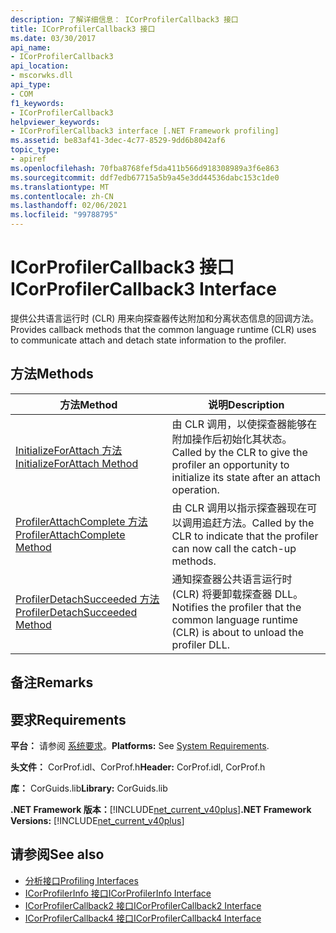 ```yaml
---
description: 了解详细信息： ICorProfilerCallback3 接口
title: ICorProfilerCallback3 接口
ms.date: 03/30/2017
api_name:
- ICorProfilerCallback3
api_location:
- mscorwks.dll
api_type:
- COM
f1_keywords:
- ICorProfilerCallback3
helpviewer_keywords:
- ICorProfilerCallback3 interface [.NET Framework profiling]
ms.assetid: be83af41-3dec-4c77-8529-9dd6b8042af6
topic_type:
- apiref
ms.openlocfilehash: 70fba8768fef5da411b566d918308989a3f6e863
ms.sourcegitcommit: ddf7edb67715a5b9a45e3dd44536dabc153c1de0
ms.translationtype: MT
ms.contentlocale: zh-CN
ms.lasthandoff: 02/06/2021
ms.locfileid: "99788795"
---
```

# <a name="icorprofilercallback3-interface"></a><span data-ttu-id="a26c6-103">ICorProfilerCallback3 接口</span><span class="sxs-lookup"><span data-stu-id="a26c6-103">ICorProfilerCallback3 Interface</span></span>

<span data-ttu-id="a26c6-104">提供公共语言运行时 (CLR) 用来向探查器传达附加和分离状态信息的回调方法。</span><span class="sxs-lookup"><span data-stu-id="a26c6-104">Provides callback methods that the common language runtime (CLR) uses to communicate attach and detach state information to the profiler.</span></span>  
  
## <a name="methods"></a><span data-ttu-id="a26c6-105">方法</span><span class="sxs-lookup"><span data-stu-id="a26c6-105">Methods</span></span>  
  
|<span data-ttu-id="a26c6-106">方法</span><span class="sxs-lookup"><span data-stu-id="a26c6-106">Method</span></span>|<span data-ttu-id="a26c6-107">说明</span><span class="sxs-lookup"><span data-stu-id="a26c6-107">Description</span></span>|  
|------------|-----------------|  
|[<span data-ttu-id="a26c6-108">InitializeForAttach 方法</span><span class="sxs-lookup"><span data-stu-id="a26c6-108">InitializeForAttach Method</span></span>](icorprofilercallback3-initializeforattach-method.md)|<span data-ttu-id="a26c6-109">由 CLR 调用，以使探查器能够在附加操作后初始化其状态。</span><span class="sxs-lookup"><span data-stu-id="a26c6-109">Called by the CLR to give the profiler an opportunity to initialize its state after an attach operation.</span></span>|  
|[<span data-ttu-id="a26c6-110">ProfilerAttachComplete 方法</span><span class="sxs-lookup"><span data-stu-id="a26c6-110">ProfilerAttachComplete Method</span></span>](icorprofilercallback3-profilerattachcomplete-method.md)|<span data-ttu-id="a26c6-111">由 CLR 调用以指示探查器现在可以调用追赶方法。</span><span class="sxs-lookup"><span data-stu-id="a26c6-111">Called by the CLR to indicate that the profiler can now call the catch-up methods.</span></span>|  
|[<span data-ttu-id="a26c6-112">ProfilerDetachSucceeded 方法</span><span class="sxs-lookup"><span data-stu-id="a26c6-112">ProfilerDetachSucceeded Method</span></span>](icorprofilercallback3-profilerdetachsucceeded-method.md)|<span data-ttu-id="a26c6-113">通知探查器公共语言运行时 (CLR) 将要卸载探查器 DLL。</span><span class="sxs-lookup"><span data-stu-id="a26c6-113">Notifies the profiler that the common language runtime (CLR) is about to unload the profiler DLL.</span></span>|  
  
## <a name="remarks"></a><span data-ttu-id="a26c6-114">备注</span><span class="sxs-lookup"><span data-stu-id="a26c6-114">Remarks</span></span>  
  
## <a name="requirements"></a><span data-ttu-id="a26c6-115">要求</span><span class="sxs-lookup"><span data-stu-id="a26c6-115">Requirements</span></span>  

 <span data-ttu-id="a26c6-116">**平台：** 请参阅 [系统要求](../../get-started/system-requirements.md)。</span><span class="sxs-lookup"><span data-stu-id="a26c6-116">**Platforms:** See [System Requirements](../../get-started/system-requirements.md).</span></span>  
  
 <span data-ttu-id="a26c6-117">**头文件：** CorProf.idl、CorProf.h</span><span class="sxs-lookup"><span data-stu-id="a26c6-117">**Header:** CorProf.idl, CorProf.h</span></span>  
  
 <span data-ttu-id="a26c6-118">**库：** CorGuids.lib</span><span class="sxs-lookup"><span data-stu-id="a26c6-118">**Library:** CorGuids.lib</span></span>  
  
 <span data-ttu-id="a26c6-119">**.NET Framework 版本：**[!INCLUDE[net_current_v40plus](../../../../includes/net-current-v40plus-md.md)]</span><span class="sxs-lookup"><span data-stu-id="a26c6-119">**.NET Framework Versions:** [!INCLUDE[net_current_v40plus](../../../../includes/net-current-v40plus-md.md)]</span></span>  
  
## <a name="see-also"></a><span data-ttu-id="a26c6-120">请参阅</span><span class="sxs-lookup"><span data-stu-id="a26c6-120">See also</span></span>

- [<span data-ttu-id="a26c6-121">分析接口</span><span class="sxs-lookup"><span data-stu-id="a26c6-121">Profiling Interfaces</span></span>](profiling-interfaces.md)
- [<span data-ttu-id="a26c6-122">ICorProfilerInfo 接口</span><span class="sxs-lookup"><span data-stu-id="a26c6-122">ICorProfilerInfo Interface</span></span>](icorprofilerinfo-interface.md)
- [<span data-ttu-id="a26c6-123">ICorProfilerCallback2 接口</span><span class="sxs-lookup"><span data-stu-id="a26c6-123">ICorProfilerCallback2 Interface</span></span>](icorprofilercallback2-interface.md)
- [<span data-ttu-id="a26c6-124">ICorProfilerCallback4 接口</span><span class="sxs-lookup"><span data-stu-id="a26c6-124">ICorProfilerCallback4 Interface</span></span>](icorprofilercallback4-interface.md)
